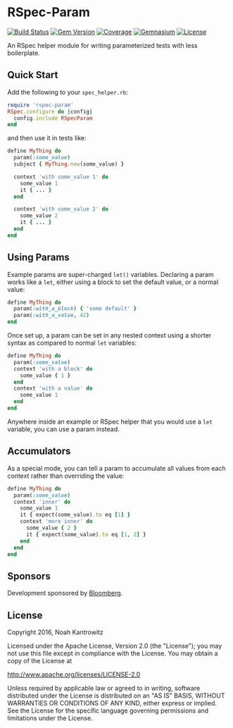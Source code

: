 # RSpec-Param

[![Build Status](https://img.shields.io/travis/coderanger/rspec-param.svg)](https://travis-ci.org/coderanger/rspec-param)
[![Gem Version](https://img.shields.io/gem/v/rspec-param.svg)](https://rubygems.org/gems/rspec-param)
[![Coverage](https://img.shields.io/codecov/c/github/coderanger/rspec-param.svg)](https://codecov.io/github/coderanger/rspec-param)
[![Gemnasium](https://img.shields.io/gemnasium/coderanger/rspec-param.svg)](https://gemnasium.com/coderanger/rspec-param)
[![License](https://img.shields.io/badge/license-Apache_2-blue.svg)](https://www.apache.org/licenses/LICENSE-2.0)

An RSpec helper module for writing parameterized tests with less boilerplate.

## Quick Start

Add the following to your `spec_helper.rb`:

```ruby
require 'rspec-param'
RSpec.configure do |config|
  config.include RSpecParam
end
```

and then use it in tests like:

```ruby
define MyThing do
  param(:some_value)
  subject { MyThing.new(some_value) }

  context 'with some_value 1' do
    some_value 1
    it { ... }
  end

  context 'with some_value 2' do
    some_value 2
    it { ... }
  end
end
```

## Using Params

Example params are super-charged `let()` variables. Declaring a param works like
a `let`, either using a block to set the default value, or a normal value:

```ruby
define MyThing do
  param(:with_a_block) { 'some default' }
  param(:with_a_value, 42)
end
```

Once set up, a param can be set in any nested context using a shorter syntax
as compared to normal `let` variables:

```ruby
define MyThing do
  param(:some_value)
  context 'with a block' do
    some_value { 1 }
  end
  context 'with a value' do
    some_value 1
  end
end
```

Anywhere inside an example or RSpec helper that you would use a `let` variable,
you can use a param instead.

## Accumulators

As a special mode, you can tell a param to accumulate all values from each
context rather than overriding the value:

```ruby
define MyThing do
  param(:some_value)
  context 'inner' do
    some_value 1
    it { expect(some_value).to eq [1] }
    context 'more inner' do
      some_value { 2 }
      it { expect(some_value).to eq [1, 2] }
    end
  end
end
```

## Sponsors

Development sponsored by [Bloomberg](http://www.bloomberg.com/company/technology/).

## License

Copyright 2016, Noah Kantrowitz

Licensed under the Apache License, Version 2.0 (the "License");
you may not use this file except in compliance with the License.
You may obtain a copy of the License at

http://www.apache.org/licenses/LICENSE-2.0

Unless required by applicable law or agreed to in writing, software
distributed under the License is distributed on an "AS IS" BASIS,
WITHOUT WARRANTIES OR CONDITIONS OF ANY KIND, either express or implied.
See the License for the specific language governing permissions and
limitations under the License.
